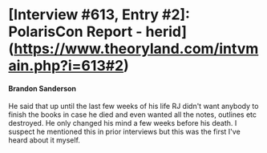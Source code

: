 # [Interview #613, Entry #2]: PolarisCon Report - herid](https://www.theoryland.com/intvmain.php?i=613#2)

#### Brandon Sanderson

He said that up until the last few weeks of his life RJ didn't want anybody to finish the books in case he died and even wanted all the notes, outlines etc destroyed. He only changed his mind a few weeks before his death. I suspect he mentioned this in prior interviews but this was the first I've heard about it myself.

